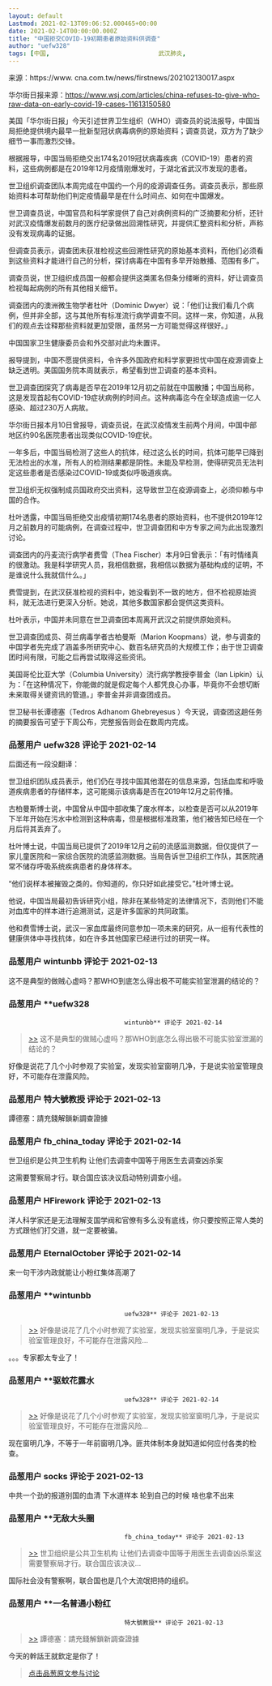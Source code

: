 ```yaml
---
layout: default
Lastmod: 2021-02-13T09:06:52.000465+00:00
date: 2021-02-14T00:00:00.000Z
title: "中国拒交COVID-19初期患者原始资料供调查"
author: "uefw328"
tags: [中国,								武汉肺炎,								世卫组织,								武汉肺炎起源]
---
```


来源：https://www. cna.com.tw/news/firstnews/202102130017.aspx  
  
华尔街日报来源：https://www.wsj.com/articles/china-refuses-to-give-who-raw-data-on-early-covid-19-cases-11613150580  
  
美国「华尔街日报」今天引述世界卫生组织（WHO）调查员的说法报导，中国当局拒绝提供境内最早一批新型冠状病毒病例的原始资料；调查员说，双方为了缺少细节一事而激烈交锋。  
  
根据报导，中国当局拒绝交出174名2019冠状病毒疾病（COVID-19）患者的资料，这些病例都是在2019年12月疫情刚爆发时，于湖北省武汉市发现的患者。  
  
世卫组织调查团队本周完成在中国约一个月的疫源调查任务。调查员表示，那些原始资料本可帮助他们判定疫情最早是在什么时间点、如何在中国爆发。  
  
世卫调查员说，中国官员和科学家提供了自己对病例资料的广泛摘要和分析，还针对武汉疫情爆发前数月的医疗纪录做出回溯性研究，并提供汇整资料和分析，声称没有发现病毒的证据。  
  
但调查员表示，调查团未获准检视这些回溯性研究的原始基本资料，而他们必须看到这些资料才能进行自己的分析，探讨病毒在中国有多早开始散播、范围有多广。  
  
调查员说，世卫组织成员国一般都会提供这类匿名但条分缕晰的资料，好让调查员检视每起病例的所有其他相关细节。  
  
调查团内的澳洲微生物学者杜叶（Dominic Dwyer）说：「他们让我们看几个病例，但并非全部，这与其他所有标准流行病学调查不同。这样一来，你知道，从我们的观点去诠释那些资料就更加受限，虽然另一方可能觉得这样很好。」  
  
中国国家卫生健康委员会和外交部对此均未置评。  
  
报导提到，中国不愿提供资料，令许多外国政府和科学家更担忧中国在疫源调查上缺乏透明。美国国务院本周就表示，希望看到世卫调查的基本资料。  
  
世卫调查团探究了病毒是否早在2019年12月初之前就在中国散播；中国当局称，这是发现首起有COVID-19症状病例的时间点。这种病毒迄今在全球造成逾一亿人感染、超过230万人病故。  
  
华尔街日报本月10日曾报导，调查员说，在武汉疫情发生前两个月间，中国中部地区约90名医院患者出现类似COVID-19症状。  
  
一年多后，中国当局检测了这些人的抗体，经过这么长的时间，抗体可能早已降到无法检出的水准，所有人的检测结果都是阴性。未能及早检测，使得研究员无法判定这些患者是否感染过COVID-19或类似呼吸道疾病。  
  
世卫组织无权强制成员国政府交出资料，这导致世卫在疫源调查上，必须仰赖与中国的合作。  
  
杜叶透露，中国当局拒绝交出疫情初期174名患者的原始资料，也不提供2019年12月之前数月的可能病例，在调查过程中，世卫调查团和中方专家之间为此出现激烈讨论。  
  
调查团内的丹麦流行病学者费雪（Thea Fischer）本月9日曾表示：「有时情绪真的很激动。我是科学研究人员，我相信数据，我相信以数据为基础构成的证明，不是谁说什么我就信什么。」  
  
费雪提到，在武汉获准检视的资料中，她没看到不一致的地方，但不检视原始资料，就无法进行更深入分析。她说，其他多数国家都会提供这类资料。  
  
杜叶表示，中国并未同意在世卫调查团本周离开武汉之前提供原始资料。  
  
世卫调查团成员、荷兰病毒学者古柏曼斯（Marion Koopmans）说，参与调查的中国学者先完成了涵盖多所研究中心、数百名研究员的大规模工作；由于世卫调查团时间有限，可能之后再尝试取得这些资讯。  
  
美国哥伦比亚大学（Columbia University）流行病学教授李普金（Ian Lipkin）认为：「在这种情况下，你能做的就是假定每个人都凭良心办事，毕竟你不会想切断未来取得关键资讯的管道。」李普金并非调查团成员。  
  
世卫秘书长谭德塞（Tedros Adhanom Ghebreyesus ）今天说，调查团这趟任务的摘要报告可望于下周公布，完整报告则会在数周内完成。

            
### 品葱用户 **uefw328** 评论于 2021-02-14
        
后面还有一段没翻译：  
  
世卫组织团队成员表示，他们仍在寻找中国其他潜在的信息来源，包括血库和呼吸道疾病患者的存储样本，这可能揭示该病毒是否在2019年12月之前传播。  
  
古柏曼斯博士说，中国曾从中国中部收集了废水样本，以检查是否可以从2019年下半年开始在污水中检测到这种病毒，但是根据标准政策，他们被告知已经在一个月后将其丢弃了。  
  
杜叶博士说，中国当局已提供了2019年12月之前的流感监测数据，但仅提供了一家儿童医院和一家综合医院的流感监测数据。当局告诉世卫组织工作队，其医院通常不储存呼吸系统疾病患者的身体样本。  
  
“他们说样本被摧毁之类的。你知道的，你只好如此接受它。”杜叶博士说。  
  
他说，中国当局最初告诉研究小组，除非在某些特定的法律情况下，否则他们不能对血库中的样本进行追溯测试，这是许多国家的共同政策。  
  
他和费雪博士说，武汉一家血库最终同意参加一项未来的研究，从一组有代表性的健康供体中寻找抗体，如在许多其他国家已经进行过的研究一样。
        


            
### 品葱用户 **wintunbb** 评论于 2021-02-13
        
这不是典型的做贼心虚吗？那WHO到底怎么得出极不可能实验室泄漏的结论的？
        


            
### 品葱用户 **uefw328				
									wintunbb** 评论于 2021-02-14
        
> [\>>]( "/article/item_id-601003#") 这不是典型的做贼心虚吗？那WHO到底怎么得出极不可能实验室泄漏的结论的？

  
  
好像是说花了几个小时参观了实验室，发现实验室窗明几净，于是说实验室管理良好，不可能存在泄露风险。
        


            
### 品葱用户 **特大號教授** 评论于 2021-02-13
        
譚德塞：請充錢解鎖新調查證據
        


            
### 品葱用户 **fb_china_today** 评论于 2021-02-14
        
世卫组织是公共卫生机构 让他们去调查中国等于用医生去调查凶杀案  
  
这需要警察局才行。联合国应该决议启动特别调查小组。
        


            
### 品葱用户 **HFirework** 评论于 2021-02-13
        
洋人科学家还是无法理解支国学阀和官僚有多么没有底线，你只要按照正常人类的方式跟他们打交道，就一定要被骗。
        


            
### 品葱用户 **EternalOctober** 评论于 2021-02-14
        
来一句干涉内政就能让小粉红集体高潮了
        


            
### 品葱用户 **wintunbb				
									uefw328** 评论于 2021-02-13
        
> [\>>]( "/article/item_id-601007#") 好像是说花了几个小时参观了实验室，发现实验室窗明几净，于是说实验室管理良好，不可能存在泄露风险...

  
  
。。。专家都太专业了！
        


            
### 品葱用户 **驱蚊花露水				
									uefw328** 评论于 2021-02-14
        
> [\>>]( "/article/item_id-601007#") 好像是说花了几个小时参观了实验室，发现实验室窗明几净，于是说实验室管理良好，不可能存在泄露风险...

  
现在窗明几净，不等于一年前窗明几净。匪共体制本身就知道如何应付各类的检查。
        


            
### 品葱用户 **socks** 评论于 2021-02-13
        
中共一个劲的报道别国的血清 下水道样本 轮到自己的时候 啥也拿不出来
        


            
### 品葱用户 **无敌大头圈				
									fb_china_today** 评论于 2021-02-13
        
> [\>>]( "/article/item_id-601013#") 世卫组织是公共卫生机构 让他们去调查中国等于用医生去调查凶杀案这需要警察局才行。联合国应该决议...

  
国际社会没有警察啊，联合国也是几个大流氓把持的组织。
        


            
### 品葱用户 **一名普通小粉红				
									特大號教授** 评论于 2021-02-13
        
> [\>>]( "/article/item_id-601011#") 譚德塞：請充錢解鎖新調查證據

  
  
今天的幹話王就欽定是你了！
        






> [点击品葱原文参与讨论](https://pincong.rocks/article/29559)

